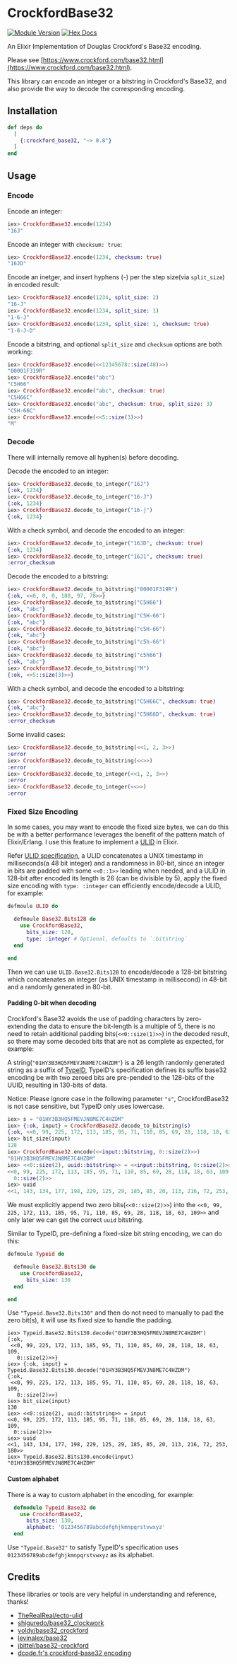 # CrockfordBase32

[![Module Version](https://img.shields.io/hexpm/v/crockford_base32.svg)](https://hex.pm/packages/crockford_base32)
[![Hex Docs](https://img.shields.io/badge/hex-docs-lightgreen.svg)](https://hexdocs.pm/crockford_base32)

An Elixir Implementation of Douglas Crockford's Base32 encoding.

Please see [https://www.crockford.com/base32.html](https://www.crockford.com/base32.html).

This library can encode an integer or a bitstring in Crockford's Base32, and also provide the way to decode the corresponding encoding.

## Installation

```elixir
def deps do
  [
    {:crockford_base32, "~> 0.8"}
  ]
end
```

## Usage

### Encode

Encode an integer:

```elixir
iex> CrockfordBase32.encode(1234)
"16J"
```

Encode an integer with `checksum: true`:

```elixir
iex> CrockfordBase32.encode(1234, checksum: true)
"16JD"
```

Encode an inetger, and insert hyphens (-) per the step size(via `split_size`) in encoded result:

```elixir
iex> CrockfordBase32.encode(1234, split_size: 2)
"16-J"
iex> CrockfordBase32.encode(1234, split_size: 1)
"1-6-J"
iex> CrockfordBase32.encode(1234, split_size: 1, checksum: true)
"1-6-J-D"
```

Encode a bitstring, and optional `split_size` and `checksum` options are both working:

```elixir
iex> CrockfordBase32.encode(<<12345678::size(48)>>)
"00001F319R"
iex> CrockfordBase32.encode("abc")
"C5H66"
iex> CrockfordBase32.encode("abc", checksum: true)
"C5H66C"
iex> CrockfordBase32.encode("abc", checksum: true, split_size: 3)
"C5H-66C"
iex> CrockfordBase32.encode(<<5::size(3)>>)
"M"
```

### Decode

There will internally remove all hyphen(s) before decoding.

Decode the encoded to an integer:

```elixir
iex> CrockfordBase32.decode_to_integer("16J")
{:ok, 1234}
iex> CrockfordBase32.decode_to_integer("16-J")
{:ok, 1234}
iex> CrockfordBase32.decode_to_integer("16-j")
{:ok, 1234}
```

With a check symbol, and decode the encoded to an integer:

```elixir
iex> CrockfordBase32.decode_to_integer("16JD", checksum: true)
{:ok, 1234}
iex> CrockfordBase32.decode_to_integer("16J1", checksum: true)
:error_checksum
```

Decode the encoded to a bitstring:

```elixir
iex> CrockfordBase32.decode_to_bitstring("00001F319R")
{:ok, <<0, 0, 0, 188, 97, 78>>}
iex> CrockfordBase32.decode_to_bitstring("C5H66")
{:ok, "abc"}
iex> CrockfordBase32.decode_to_bitstring("C5H-66")
{:ok, "abc"}
iex> CrockfordBase32.decode_to_bitstring("c5H-66")
{:ok, "abc"}
iex> CrockfordBase32.decode_to_bitstring("c5h-66")
{:ok, "abc"}
iex> CrockfordBase32.decode_to_bitstring("c5h66")
{:ok, "abc"}
iex> CrockfordBase32.decode_to_bitstring("M")
{:ok, <<5::size(3)>>}
```

With a check symbol, and decode the encoded to a bitstring:

```elixir
iex> CrockfordBase32.decode_to_bitstring("C5H66C", checksum: true)
{:ok, "abc"}
iex> CrockfordBase32.decode_to_bitstring("C5H66D", checksum: true)
:error_checksum
```

Some invalid cases:

```elixir
iex> CrockfordBase32.decode_to_bitstring(<<1, 2, 3>>)
:error
iex> CrockfordBase32.decode_to_bitstring(<<>>)
:error
iex> CrockfordBase32.decode_to_integer(<<1, 2, 3>>)
:error
iex> CrockfordBase32.decode_to_integer(<<>>)
:error
```

### Fixed Size Encoding

In some cases, you may want to encode the fixed size bytes, we can do this be with a better performance leverages the benefit of the pattern match of Elixir/Erlang. I use this feature to implement a [ULID](https://github.com/xinz/elixir_ulid) in Elixir.

Refer [ULID specification](https://github.com/ulid/spec#specification), a ULID concatenates a UNIX timestamp in milliseconds(a 48 bit integer) and a randomness in 80-bit, since an integer in bits are padded with some `<<0::1>>` leading when needed, and a ULID in 128-bit after encoded its length is 26 (can be divisible by 5), apply the fixed size encoding with `type: :integer` can efficiently encode/decode a ULID, for example:

```elixir
defmoule ULID do

  defmoule Base32.Bits128 do
    use CrockfordBase32,
      bits_size: 128,
      type: :integer # Optional, defaults to `:bitstring`
  end

end
```

Then we can use `ULID.Base32.Bits128` to encode/decode a 128-bit bitstring which concatenates an integer (as UNIX timestamp in millisecond) in 48-bit and a randomly generated in 80-bit.

#### Padding 0-bit when decoding

Crockford's Base32 avoids the use of padding characters by zero-extending the data to ensure the bit-length is a multiple of 5, there is no need to retain additional padding bits(`<<0::size(1)>>`) in the decoded result, so there may some decoded bits that are not as complete as expected, for example:

A string(`"01HY3B3HQ5FMEVJN8ME7C4HZDM"`) is a 26 length randomly generated string as a suffix of [TypeID](https://github.com/jetify-com/typeid), TypeID's specification defines its suffix base32 encoding be with two zeroed bits are pre-pended to the 128-bits of the UUID, resulting in 130-bits of data.

Notice: Please ignore case in the following parameter `"s"`, CrockfordBase32 is not case sensitive, but TypeID only uses lowercase.

```elixir
iex> s = "01HY3B3HQ5FMEVJN8ME7C4HZDM"
iex> {:ok, input} = CrockfordBase32.decode_to_bitstring(s)
{:ok, <<0, 99, 225, 172, 113, 185, 95, 71, 110, 85, 69, 28, 118, 18, 63, 109>>}
iex> bit_size(input)
128
iex> CrockfordBase32.encode(<<input::bitstring, 0::size(2)>>)
"01HY3B3HQ5FMEVJN8ME7C4HZDM"
iex> <<0::size(2), uuid::bitstring>> = <<input::bitstring, 0::size(2)>>
<<0, 99, 225, 172, 113, 185, 95, 71, 110, 85, 69, 28, 118, 18, 63, 109,
  0::size(2)>>
iex> uuid
<<1, 143, 134, 177, 198, 229, 125, 29, 185, 85, 20, 113, 216, 72, 253, 180>>
```

We must explicitly append two zero bits(`<<0::size(2)>>`) into the `<<0, 99, 225, 172, 113, 185, 95, 71, 110, 85, 69, 28, 118, 18, 63, 109>>` and only later we can get the correct `uuid` bitstring.

Similar to TypeID, pre-defining a fixed-size bit string encoding, we can do this:

```elixir
defmoule Typeid do

  defmoule Base32.Bits130 do
    use CrockfordBase32,
      bits_size: 130
  end

end
```

Use `"Typeid.Base32.Bits130"` and then do not need to manually to pad the zero bit(s), it will use its fixed size to handle the padding.

```
iex> Typeid.Base32.Bits130.decode("01HY3B3HQ5FMEVJN8ME7C4HZDM")
{:ok,
 <<0, 99, 225, 172, 113, 185, 95, 71, 110, 85, 69, 28, 118, 18, 63, 109,
   0::size(2)>>}
iex> {:ok, input} = Typeid.Base32.Bits130.decode("01HY3B3HQ5FMEVJN8ME7C4HZDM")
{:ok,
 <<0, 99, 225, 172, 113, 185, 95, 71, 110, 85, 69, 28, 118, 18, 63, 109,
   0::size(2)>>}
iex> bit_size(input)
130
iex> <<0::size(2), uuid::bitstring>> = input
<<0, 99, 225, 172, 113, 185, 95, 71, 110, 85, 69, 28, 118, 18, 63, 109,
  0::size(2)>>
iex> uuid
<<1, 143, 134, 177, 198, 229, 125, 29, 185, 85, 20, 113, 216, 72, 253, 180>>
iex> Typeid.Base32.Bits130.encode(input)
"01HY3B3HQ5FMEVJN8ME7C4HZDM"
```

#### Custom alphabet

There is a way to custom alphabet in the encoding, for example:

```elixir
  defmodule Typeid.Base32 do
    use CrockfordBase32,
      bits_size: 130,
      alphabet: '0123456789abcdefghjkmnpqrstvwxyz'
  end
```

Use `"Typeid.Base32"` to satisfy TypeID's specification uses `0123456789abcdefghjkmnpqrstvwxyz` as its alphabet.

## Credits

These libraries or tools are very helpful in understanding and reference, thanks!

- [TheRealReal/ecto-ulid](https://github.com/TheRealReal/ecto-ulid)
- [shiguredo/base32_clockwork](https://github.com/shiguredo/base32_clockwork)
- [voldy/base32_crockford](https://github.com/voldy/base32_crockford)
- [levinalex/base32](https://github.com/levinalex/base32)
- [jbittel/base32-crockford](https://github.com/jbittel/base32-crockford)
- [dcode.fr's crockford-base32 encoding](https://www.dcode.fr/crockford-base-32-encoding)
